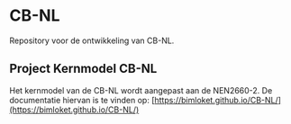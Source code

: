 # CB-NL

Repository voor de ontwikkeling van CB-NL.

## Project Kernmodel CB-NL

Het kernmodel van de CB-NL wordt aangepast aan de NEN2660-2.
De documentatie hiervan is te vinden op: [https://bimloket.github.io/CB-NL/](https://bimloket.github.io/CB-NL/)

